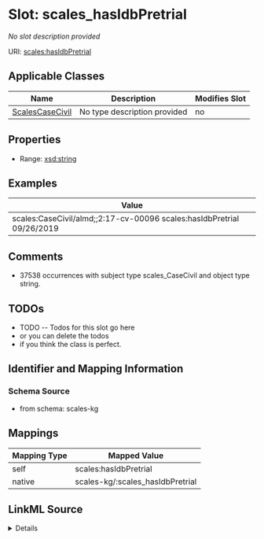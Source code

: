 

# Slot: scales_hasIdbPretrial


_No slot description provided_





URI: [scales:hasIdbPretrial](http://schemas.scales-okn.org/rdf/scales#hasIdbPretrial)



<!-- no inheritance hierarchy -->





## Applicable Classes

| Name | Description | Modifies Slot |
| --- | --- | --- |
| [ScalesCaseCivil](../classes/ScalesCaseCivil.md) | No type description provided |  no  |







## Properties

* Range: [xsd:string](http://www.w3.org/2001/XMLSchema#string)






## Examples

| Value |
| --- |
| scales:CaseCivil/almd;;2:17-cv-00096 scales:hasIdbPretrial 09/26/2019 |

## Comments

* 37538 occurrences with subject type scales_CaseCivil and object type string.

## TODOs

* TODO -- Todos for this slot go here
* or you can delete the todos
* if you think the class is perfect.

## Identifier and Mapping Information







### Schema Source


* from schema: scales-kg




## Mappings

| Mapping Type | Mapped Value |
| ---  | ---  |
| self | scales:hasIdbPretrial |
| native | scales-kg/:scales_hasIdbPretrial |




## LinkML Source

<details>
```yaml
name: scales_hasIdbPretrial
description: No slot description provided
todos:
- TODO -- Todos for this slot go here
- or you can delete the todos
- if you think the class is perfect.
comments:
- 37538 occurrences with subject type scales_CaseCivil and object type string.
examples:
- value: scales:CaseCivil/almd;;2:17-cv-00096 scales:hasIdbPretrial 09/26/2019
from_schema: scales-kg
rank: 1000
slot_uri: scales:hasIdbPretrial
alias: scales_hasIdbPretrial
domain_of:
- scales_CaseCivil
range: string

```
</details>